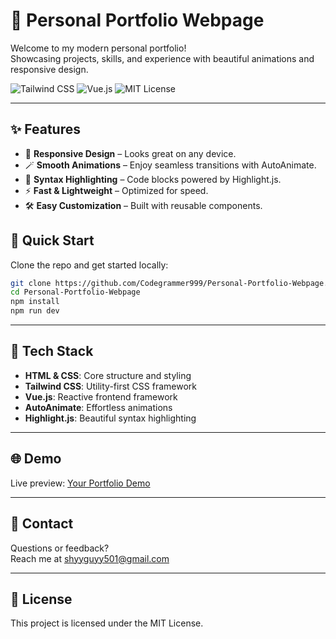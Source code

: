 # 🚀 Personal Portfolio Webpage

Welcome to my modern personal portfolio!  
Showcasing projects, skills, and experience with beautiful animations and responsive design.

![Tailwind CSS](https://img.shields.io/badge/TailwindCSS-38B2AC?style=flat&logo=tailwind-css)
![Vue.js](https://img.shields.io/badge/Vue.js-4FC08D?style=flat&logo=vue.js)
![MIT License](https://img.shields.io/badge/License-MIT-green.svg)

---

## ✨ Features

- 📱 **Responsive Design** – Looks great on any device.
- 🪄 **Smooth Animations** – Enjoy seamless transitions with AutoAnimate.
- 🎨 **Syntax Highlighting** – Code blocks powered by Highlight.js.
- ⚡ **Fast & Lightweight** – Optimized for speed.
- 🛠️ **Easy Customization** – Built with reusable components.

## 🚦 Quick Start

Clone the repo and get started locally:

```bash
git clone https://github.com/Codegrammer999/Personal-Portfolio-Webpage.git
cd Personal-Portfolio-Webpage
npm install
npm run dev
```

---

## 🔧 Tech Stack

- **HTML & CSS**: Core structure and styling
- **Tailwind CSS**: Utility-first CSS framework
- **Vue.js**: Reactive frontend framework
- **AutoAnimate**: Effortless animations
- **Highlight.js**: Beautiful syntax highlighting

---

## 🌐 Demo

Live preview: [Your Portfolio Demo](https://personal-portfolio-webpage-liart.vercel.app/)

---

## 🤝 Contact

Questions or feedback?  
Reach me at [shyyguyy501@gmail.com](mailto:shyyguyy501@gmail.com)

---

## 📝 License

This project is licensed under the MIT License.
